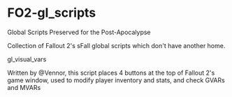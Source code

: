 # FO2-gl_scripts
Global Scripts Preserved for the Post-Apocalypse

Collection of Fallout 2's sFall global scripts which don't have another home.

gl_visual_vars

Written by @Vennor, this script places 4 buttons at the top of Fallout 2's game window,
  used to modify player inventory and stats, and check GVARs and MVARs
